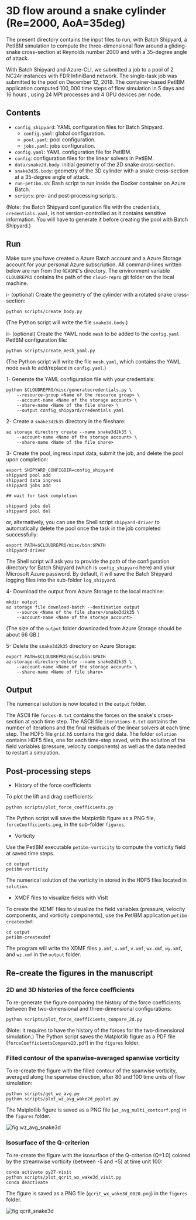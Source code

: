 # 3D flow around a snake cylinder (Re=2000, AoA=35deg)

The present directory contains the input files to run, with Batch Shipyard, a PetIBM simulation to compute the three-dimensional flow around a gliding-snake cross-section at Reynolds number $2000$ and with a $35$-degree angle of attack.

With Batch Shipyard and Azure-CLI, we submitted a job to a pool of 2 NC24r instances with FDR InfiniBand network.
The single-task job was submitted to the pool on December 12, 2018.
The container-based PetIBM application computed $100,000$ time steps of flow simulation in 5 days and 16 hours , using 24 MPI processes and 4 GPU devices per node.

## Contents

* `config_shipyard`: YAML configuration files for Batch Shipyard.
  * `config.yaml`: global configuration.
  * `pool.yaml`: pool configuration.
  * `jobs.yaml`: jobs configuration.
* `config.yaml`: YAML configuration file for PetIBM.
* `config`: configuration files for the linear solvers in PetIBM.
* `data/snake2d.body`: initial geometry of the 2D snake cross-section.
* `snake3d35.body`: geometry of the 3D cylinder with a snake cross-section at a $35$-degree angle of attack.
* `run-petibm.sh`: Bash script to run inside the Docker container on Azure Batch.
* `scripts`: pre- and post-processing scripts.

(Note: the Batch Shipyard configuration file with the credentials, `credentials.yaml`, is not version-controlled as it contains sensitive information. You will have to generate it before creating the pool with Batch Shipyard.)

## Run

Make sure you have created a Azure Batch account and a Azure Storage account for your personal Azure subscription.
All command-lines written below are run from the `README`'s directory.
The environment variable `CLOUDREPRO` contains the path of the `cloud-repro` git folder on the local machine.

i- (optional) Create the geometry of the cylinder with a rotated snake cross-section:

```shell
python scripts/create_body.py
```

(The Python script will write the file `snake3d.body`.)

ii- (optional) Create the YAML node `mesh` to be added to the `config.yaml` PetIBM configuration file:

```shell
python scripts/create_mesh_yaml.py
```

(The Python script will write the file `mesh.yaml`, which contains the YAML node `mesh` to add/replace in `config.yaml`.)

1- Generate the YAML configuration file with your credentials:

```shell
python $CLOUDREPRO/misc/generatecredentials.py \
    --resource-group <Name of the resource group> \
    --account-name <Name of the storage account> \
    --share-name <Name of the file share> \
    --output config_shipyard/credentials.yaml
```

2- Create a `snake3d2k35` directory in the fileshare:

```shell
az storage directory create --name snake3d2k35 \
    --account-name <Name of the storage account> \
    --share-name <Name of the file share>
```

3- Create the pool, ingress input data, submit the job, and delete the pool upon completion:

```shell
export SHIPYARD_CONFIGDIR=config_shipyard
shipyard pool add
shipyard data ingress
shipyard jobs add

## wait for task completion

shipyard jobs del
shipyard pool del
```

or, alternatively, you can use the Shell script `shipyard-driver` to automatically delete the pool once the task in the job completed successfully:

```shell
export PATH=$CLOUDREPRO/misc/bin:$PATH
shipyard-driver
```

The Shell script will ask you to provide the path of the configuration directory for Batch Shipyard (which is `config_shipyard` here) and your Microsoft Azure password.
By default, it will save the Batch Shipyard logging files into the sub-folder `log_shipyard`.

4- Download the output from Azure Storage to the local machine:

```shell
mkdir output
az storage file download-batch --destination output
    --source <Name of the file share>/snake3d2k35 \
    --account-name <Name of the storage account>
```

(The size of the `output` folder downloaded from Azure Storage should be about 66 GB.)

5- Delete the `snake3d2k35` directory on Azure Storage:

```shell
export PATH=$CLOUDREPRO/misc/bin:$PATH
az-storage-directory-delete --name snake2d2k35 \
    --account-name <Name of the storage account> \
    --share-name <Name of file share>
```

## Output

The numerical solution is now located in the `output` folder.

The ASCII file `forces-0.txt` contains the forces on the snake's cross-section at each time step.
The ASCII file `iterations-0.txt` contains the number of iterations and the final residuals of the linear solvers at each time step.
The HDF5 file `grid.h5` contains the grid data.
The folder `solution` contains HDF5 files, one for each time-step saved, with the solution of the field variables (pressure, velocity components) as well as the data needed to restart a simulation.

## Post-processing steps

* History of the force coefficients

To plot the lift and drag coefficients:

```shell
python scripts/plot_force_coefficients.py
```

The Python script will save the Matplotlib figure as a PNG file, `forceCoefficients.png`, in the sub-folder `figures`.

* Vorticity

Use the PetIBM executable `petibm-vorticity` to compute the vorticity field at saved time steps.

```shell
cd output
petibm-vorticity
```

The numerical solution of the vorticity in stored in the HDF5 files located in `solution`.

* XMDF files to visualize fields with VisIt

To create the XDMF files to visualize the field variables (pressure, velocity components, and vorticity components), use the PetIBM application `petibm-createxdmf`:

```shell
cd output
petibm-createxdmf
```

The program will write the XDMF files `p.xmf`, `u.xmf`, `v.xmf`, `wx.xmf`, `wy.xmf`, and `wz.xmf` in the `output` folder.

## Re-create the figures in the manuscript

### 2D and 3D histories of the force coefficients

To re-generate the figure comparing the history of the force coefficients between the two-dimensional and three-dimensional configurations:

```shell
python scripts/plot_force_coefficients_compare_2d.py
```

(Note: it requires to have the history of the forces for the two-dimensional simulation.)
The Python script saves the Matplotlib figure as a PDF file (`forceCoefficientsCompare2D.pdf`) in the `figures` folder.

### Filled contour of the spanwise-averaged spanwise vorticity

To re-create the figure with the filled contour of the spanwise vorticity, averaged along the spanwise direction, after 80 and 100 time units of flow simulation:

```shell
python scripts/get_wz_avg.py
python scripts/plot_wz_avg_wake2d_pyplot.py
```

The Matplotlib figure is saved as a PNG file (`wz_avg_multi_contourf.png`) in the `figures` folder.

![fig:wz_avg_snake3d](./figures/wz_avg_multi_contourf.png)

### Isosurface of the Q-criterion

To re-create the figure with the isosurface of the Q-criterion (Q=1.0) colored by the streamwise vorticity (between -5 and +5) at time unit 100:

```shell
conda activate py27-visit
python scripts/plot_qcrit_wx_wake3d_visit.py
conda deactivate
```

The figure is saved as a PNG file (`qcrit_wx_wake3d_0020.png`) in the `figures` folder.

![fig:qcrit_snake3d](./figures/qcrit_wx_wake3d_0020.png)